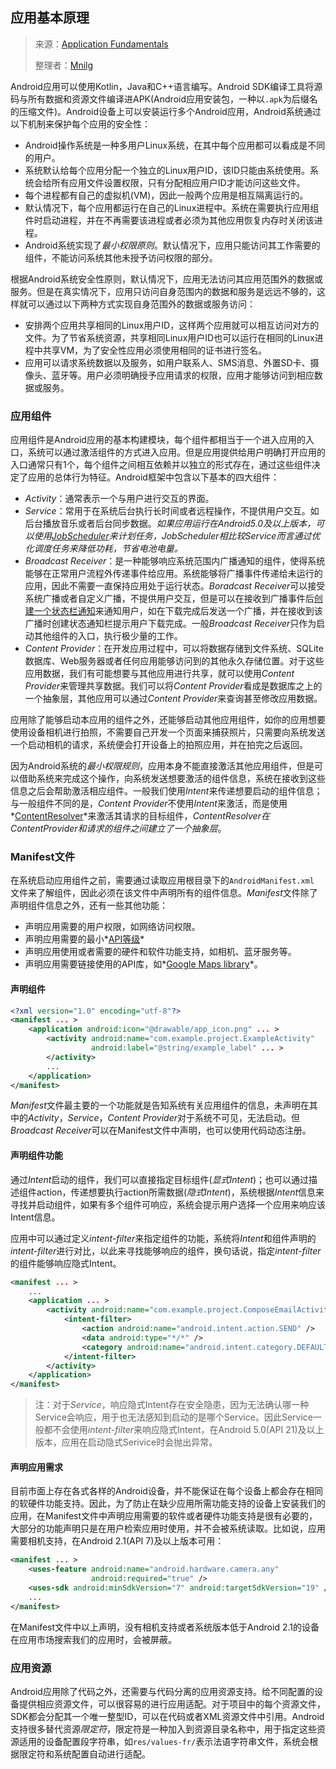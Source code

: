 ## 应用基本原理

> 来源：[Application Fundamentals][android-fundamentals]
>
> 整理者：[Mnilg](https://github.com/mnilg/)

Android应用可以使用Kotlin，Java和C++语言编写。Android SDK编译工具将源码与所有数据和资源文件编译进APK(Android应用安装包，一种以`.apk`为后缀名的压缩文件)。Android设备上可以安装运行多个Android应用，Android系统通过以下机制来保护每个应用的安全性：

- Android操作系统是一种多用户Linux系统，在其中每个应用都可以看成是不同的用户。
- 系统默认给每个应用分配一个独立的Linux用户ID，该ID只能由系统使用。系统会给所有应用文件设置权限，只有分配相应用户ID才能访问这些文件。
- 每个进程都有自己的虚拟机(VM)，因此一般两个应用是相互隔离运行的。
- 默认情况下，每个应用都运行在自己的Linux进程中。系统在需要执行应用组件时启动进程，并在不再需要该进程或者必须为其他应用恢复内存时关闭该进程。
- Android系统实现了*最小权限原则*。默认情况下，应用只能访问其工作需要的组件，不能访问系统其他未授予访问权限的部分。

根据Android系统安全性原则，默认情况下，应用无法访问其应用范围外的数据或服务。但是在真实情况下，应用只访问自身范围内的数据和服务是远远不够的，这样就可以通过以下两种方式实现自身范围外的数据或服务访问：

- 安排两个应用共享相同的Linux用户ID，这样两个应用就可以相互访问对方的文件。为了节省系统资源，共享相同Linux用户ID也可以运行在相同的Linux进程中共享VM，为了安全性应用必须使用相同的证书进行签名。
- 应用可以请求系统数据以及服务，如用户联系人、SMS消息、外置SD卡、摄像头、蓝牙等。用户必须明确授予应用请求的权限，应用才能够访问到相应数据或服务。

### 应用组件

应用组件是Android应用的基本构建模块，每个组件都相当于一个进入应用的入口，系统可以通过激活组件的方式进入应用。但是应用提供给用户明确打开应用的入口通常只有1个，每个组件之间相互依赖并以独立的形式存在，通过这些组件决定了应用的总体行为特征。Android框架中包含以下基本的四大组件：

- *Activity*：通常表示一个与用户进行交互的界面。
- *Service*：常用于在系统后台执行长时间或者远程操作，不提供用户交互。如后台播放音乐或者后台同步数据。*如果应用运行在Android5.0及以上版本，可以使用[JobScheduler](job-scheduler)来计划任务，JobScheduler相比较Service而言通过优化调度任务来降低功耗，节省电池电量。*
- *Broadcast Receiver*：是一种能够响应系统范围内广播通知的组件，使得系统能够在正常用户流程外传递事件给应用。系统能够将广播事件传递给未运行的应用，因此不需要一直保持应用处于运行状态。*Boradcast Receiver*可以接受系统广播或者自定义广播，不提供用户交互，但是可以在接收到广播事件后[创建一个状态栏通知](create-a-status-bar-notification)来通知用户，如在下载完成后发送一个广播，并在接收到该广播时创建状态通知栏提示用户下载完成。一般*Broadcast Receiver*只作为启动其他组件的入口，执行极少量的工作。
- *Content Provider*：在开发应用过程中，可以将数据存储到文件系统、SQLite数据库、Web服务器或者任何应用能够访问到的其他永久存储位置。对于这些应用数据，我们有可能想要与其他应用进行共享，就可以使用*Content Provider*来管理共享数据。我们可以将*Content Provider*看成是数据库之上的一个抽象层，其他应用可以通过*Content Provider*来查询甚至修改应用数据。

应用除了能够启动本应用的组件之外，还能够启动其他应用组件，如你的应用想要使用设备相机进行拍照，不需要自己开发一个页面来捕获照片，只需要向系统发送一个启动相机的请求，系统便会打开设备上的拍照应用，并在拍完之后返回。

因为Android系统的*最小权限规则*，应用本身不能直接激活其他应用组件，但是可以借助系统来完成这个操作，向系统发送想要激活的组件信息，系统在接收到这些信息之后会帮助激活相应组件。一般我们使用*Intent*来传递想要启动的组件信息；与一般组件不同的是，*Content Provider*不使用*Intent*来激活，而是使用*[ContentResolver](content-resolver)*来激活其请求的目标组件，*ContentResolver在ContentProvider和请求的组件之间建立了一个抽象层*。

### Manifest文件

在系统启动应用组件之前，需要通过读取应用根目录下的`AndroidManifest.xml `文件来了解组件，因此必须在该文件中声明所有的组件信息。*Manifest*文件除了声明组件信息之外，还有一些其他功能：

- 声明应用需要的用户权限，如网络访问权限。
- 声明应用需要的最小*[API等级][api-level]*
- 声明应用使用或者需要的硬件和软件功能支持，如相机、蓝牙服务等。
- 声明应用需要链接使用的API库，如*[Google Maps library](http://code.google.com/android/add-ons/google-apis/maps-overview.html)*。

#### 声明组件

```xml
<?xml version="1.0" encoding="utf-8"?>
<manifest ... >
    <application android:icon="@drawable/app_icon.png" ... >
        <activity android:name="com.example.project.ExampleActivity"
                  android:label="@string/example_label" ... >
        </activity>
        ...
    </application>
</manifest>
```

*Manifest*文件最主要的一个功能就是告知系统有关应用组件的信息，未声明在其中的*Activity*，*Service*，*Content Provider*对于系统不可见，无法启动。但*Broadcast Receiver*可以在Manifest文件中声明，也可以使用代码动态注册。

#### 声明组件功能

通过*Intent*启动的组件，我们可以直接指定目标组件(*显式Intent*)；也可以通过描述组件action，传递想要执行action所需数据(*隐式Intent*)，系统根据*Intent*信息来寻找并启动组件，如果有多个组件可响应，系统会提示用户选择一个应用来响应该Intent信息。

应用中可以通过定义*intent-filter*来指定组件的功能，系统将*Intent*和组件声明的*intent-filter*进行对比，以此来寻找能够响应的组件，换句话说，指定*intent-filter*的组件能够响应隐式Intent。

```xml
<manifest ... >
    ...
    <application ... >
        <activity android:name="com.example.project.ComposeEmailActivity">
            <intent-filter>
                <action android:name="android.intent.action.SEND" />
                <data android:type="*/*" />
                <category android:name="android.intent.category.DEFAULT" />
            </intent-filter>
        </activity>
    </application>
</manifest>
```

> 注：对于*Service*，响应隐式Intent存在安全隐患，因为无法确认哪一种Service会响应，用于也无法感知到启动的是哪个Service。因此Service一般都不会使用*intent-filter*来响应隐式Intent，在Android 5.0(API 21)及以上版本，应用在启动隐式Serivice时会抛出异常。

#### 声明应用需求

目前市面上存在各式各样的Android设备，并不能保证在每个设备上都会存在相同的软硬件功能支持。因此，为了防止在缺少应用所需功能支持的设备上安装我们的应用，在Manifest文件中声明应用需要的软件或者硬件功能支持是很有必要的，大部分的功能声明只是在用户检索应用时使用，并不会被系统读取。比如说，应用需要相机支持，在Android 2.1(API 7)及以上版本可用：

```xml
<manifest ... >
    <uses-feature android:name="android.hardware.camera.any"
                  android:required="true" />
    <uses-sdk android:minSdkVersion="7" android:targetSdkVersion="19" />
    ...
</manifest>
```

在Manifest文件中以上声明，没有相机支持或者系统版本低于Android 2.1的设备在应用市场搜索我们的应用时，会被屏蔽。

### 应用资源

Android应用除了代码之外，还需要与代码分离的应用资源支持。给不同配置的设备提供相应资源文件，可以很容易的进行应用适配。对于项目中的每个资源文件，SDK都会分配其一个唯一整型ID，可以在代码或者XML资源文件中引用。Android支持很多替代资源*限定符*，限定符是一种加入到资源目录名称中，用于指定这些资源适用的设备配置段字符串，如`res/values-fr/`表示法语字符串文件，系统会根据限定符和系统配置自动进行适配。 



[android-fundamentals]: https://developer.android.google.cn/guide/components/fundamentals	"Android Fundamentals"
[job-scheduler]: https://developer.android.google.cn/reference/android/app/job/JobScheduler.html	"JobScheduler"
[create-a-status-bar-notification]: https://developer.android.google.cn/guide/topics/ui/notifiers/notifications.html	"create a status bar notification"
[content-resolver]: https://developer.android.google.cn/reference/android/content/ContentResolver.html	"ContentResolver"
[api-level]: https://developer.android.google.cn/guide/topics/manifest/uses-sdk-element.html#ApiLevels	"API Level"
[google-map-library]: http://code.google.com/android/add-ons/google-apis/maps-overview.html	"Google Maps library"